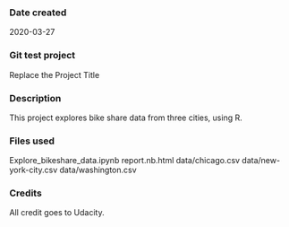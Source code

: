 ### Date created
2020-03-27

### Git test project
Replace the Project Title

### Description
This project explores bike share data from three cities, using R. 

### Files used
Explore_bikeshare_data.ipynb
report.nb.html
data/chicago.csv
data/new-york-city.csv
data/washington.csv

### Credits
All credit goes to Udacity.

